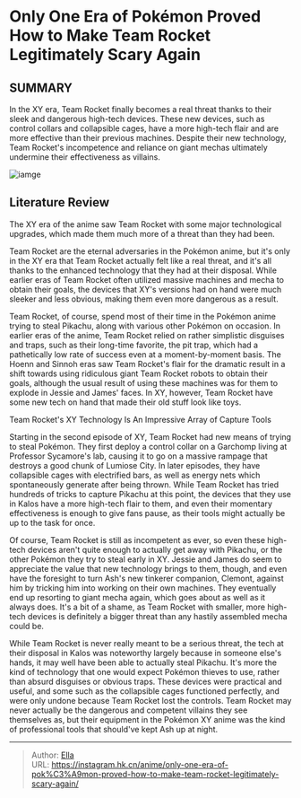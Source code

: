 # Only One Era of Pokémon Proved How to Make Team Rocket Legitimately Scary Again


## SUMMARY 



  In the XY era, Team Rocket finally becomes a real threat thanks to their sleek and dangerous high-tech devices.   These new devices, such as control collars and collapsible cages, have a more high-tech flair and are more effective than their previous machines.   Despite their new technology, Team Rocket&#39;s incompetence and reliance on giant mechas ultimately undermine their effectiveness as villains.  

![iamge](https://static1.srcdn.com/wordpress/wp-content/uploads/2023/10/pokemon-team-rocket-wobbuffet.jpg)

## Literature Review

The XY era of the anime saw Team Rocket with some major technological upgrades, which made them much more of a threat than they had been.




Team Rocket are the eternal adversaries in the Pokémon anime, but it&#39;s only in the XY era that Team Rocket actually felt like a real threat, and it&#39;s all thanks to the enhanced technology that they had at their disposal. While earlier eras of Team Rocket often utilized massive machines and mecha to obtain their goals, the devices that XY&#39;s versions had on hand were much sleeker and less obvious, making them even more dangerous as a result.




Team Rocket, of course, spend most of their time in the Pokémon anime trying to steal Pikachu, along with various other Pokémon on occasion. In earlier eras of the anime, Team Rocket relied on rather simplistic disguises and traps, such as their long-time favorite, the pit trap, which had a pathetically low rate of success even at a moment-by-moment basis. The Hoenn and Sinnoh eras saw Team Rocket&#39;s flair for the dramatic result in a shift towards using ridiculous giant Team Rocket robots to obtain their goals, although the usual result of using these machines was for them to explode in Jessie and James&#39; faces. In XY, however, Team Rocket have some new tech on hand that made their old stuff look like toys.


 Team Rocket&#39;s XY Technology Is An Impressive Array of Capture Tools 
          

Starting in the second episode of XY, Team Rocket had new means of trying to steal Pokémon. They first deploy a control collar on a Garchomp living at Professor Sycamore&#39;s lab, causing it to go on a massive rampage that destroys a good chunk of Lumiose City. In later episodes, they have collapsible cages with electrified bars, as well as energy nets which spontaneously generate after being thrown. While Team Rocket has tried hundreds of tricks to capture Pikachu at this point, the devices that they use in Kalos have a more high-tech flair to them, and even their momentary effectiveness is enough to give fans pause, as their tools might actually be up to the task for once.




Of course, Team Rocket is still as incompetent as ever, so even these high-tech devices aren&#39;t quite enough to actually get away with Pikachu, or the other Pokémon they try to steal early in XY. Jessie and James do seem to appreciate the value that new technology brings to them, though, and even have the foresight to turn Ash&#39;s new tinkerer companion, Clemont, against him by tricking him into working on their own machines. They eventually end up resorting to giant mecha again, which goes about as well as it always does. It&#39;s a bit of a shame, as Team Rocket with smaller, more high-tech devices is definitely a bigger threat than any hastily assembled mecha could be.

While Team Rocket is never really meant to be a serious threat, the tech at their disposal in Kalos was noteworthy largely because in someone else&#39;s hands, it may well have been able to actually steal Pikachu. It&#39;s more the kind of technology that one would expect Pokémon thieves to use, rather than absurd disguises or obvious traps. These devices were practical and useful, and some such as the collapsible cages functioned perfectly, and were only undone because Team Rocket lost the controls. Team Rocket may never actually be the dangerous and competent villains they see themselves as, but their equipment in the Pokémon XY anime was the kind of professional tools that should&#39;ve kept Ash up at night.






---

> Author: [Ella](https://instagram.hk.cn/)  
> URL: https://instagram.hk.cn/anime/only-one-era-of-pok%C3%A9mon-proved-how-to-make-team-rocket-legitimately-scary-again/  

